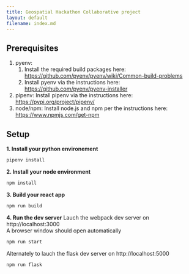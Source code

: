 ```yaml
---
title: Geospatial Hackathon Collaborative project
layout: default
filename: index.md
---
```


## Prerequisites  
1. pyenv:  
    1. Install the required build packages here:  
       https://github.com/pyenv/pyenv/wiki/Common-build-problems  
    2. Install pyenv via the instructions here:  
       https://github.com/pyenv/pyenv-installer  
2. pipenv: Install pipenv via the instructions here:  
https://pypi.org/project/pipenv/  
3. node/npm: Install node.js and npm per the instructions here:  
https://www.npmjs.com/get-npm  

## Setup  
__1. Install your python environement__
```bash
pipenv install
```

__2. Install your node environment__
```bash
npm install
```

__3. Build your react app__
```bash
npm run build
```

__4. Run the dev server__
Lauch the webpack dev server on http://localhost:3000  
A browser window should open automatically  
```bash
npm run start
```
Alternately to lauch the flask dev server on http://localhost:5000  
```bash
npm run flask
```
